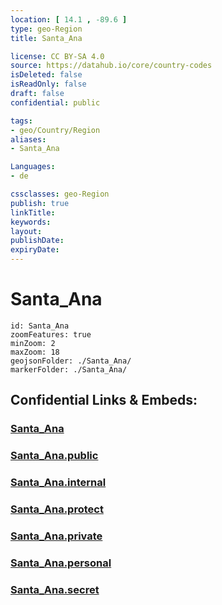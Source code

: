 ```yaml
---
location: [ 14.1 , -89.6 ] 
type: geo-Region
title: Santa_Ana

license: CC BY-SA 4.0
source: https://datahub.io/core/country-codes
isDeleted: false
isReadOnly: false
draft: false
confidential: public

tags:
- geo/Country/Region
aliases:
- Santa_Ana

Languages:
- de

cssclasses: geo-Region
publish: true
linkTitle: 
keywords: 
layout: 
publishDate: 
expiryDate: 
---
```


# Santa_Ana

```leaflet
id: Santa_Ana
zoomFeatures: true 
minZoom: 2 
maxZoom: 18
geojsonFolder: ./Santa_Ana/
markerFolder: ./Santa_Ana/
```


## Confidential Links & Embeds: 

### [Santa_Ana](/_Standards/Earth/Continent/America~Central/El_Salvador/Departments~El_Salvador/Santa_Ana.md) 

### [Santa_Ana.public](/_public/Earth/Continent/America~Central/El_Salvador/Departments~El_Salvador/Santa_Ana.public.md) 

### [Santa_Ana.internal](/_internal/Earth/Continent/America~Central/El_Salvador/Departments~El_Salvador/Santa_Ana.internal.md) 

### [Santa_Ana.protect](/_protect/Earth/Continent/America~Central/El_Salvador/Departments~El_Salvador/Santa_Ana.protect.md) 

### [Santa_Ana.private](/_private/Earth/Continent/America~Central/El_Salvador/Departments~El_Salvador/Santa_Ana.private.md) 

### [Santa_Ana.personal](/_personal/Earth/Continent/America~Central/El_Salvador/Departments~El_Salvador/Santa_Ana.personal.md) 

### [Santa_Ana.secret](/_secret/Earth/Continent/America~Central/El_Salvador/Departments~El_Salvador/Santa_Ana.secret.md)


